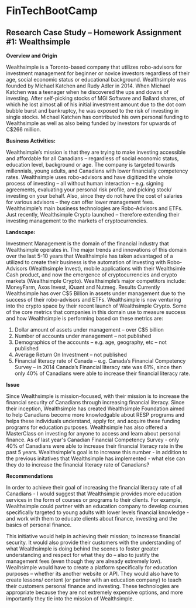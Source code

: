 # FinTechBootCamp
## **Research Case Study** – Homework Assignment #1: Wealthsimple
**Overview and Origin**

Wealthsimple is a Toronto-based company that utilizes robo-advisors for investment management for beginner or novice investors regardless of their age, social economic status or educational background. Wealthsimple was founded by Michael Katchen and Rudy Adler in 2014. When Michael Katchen was a teenager when he discovered the ups and downs of investing. After self-picking stocks of MGI Software and Ballard shares, of which he lost almost all of his initial investment amount due to the dot com bubble burst and bankruptcy, he was exposed to the risk of investing in single stocks. Michael Katchen has contributed his own personal funding to Wealthsimple as well as also being funded by investors for upwards of C$266 million.

**Business Activities:**

Wealthsimple’s mission is that they are trying to make investing accessible and affordable for all Canadians – regardless of social economic status, education level, background or age. The company is targeted towards millennials, young adults, and Canadians with lower financially competency rates. Wealthsimple uses robo-advisors and have digitized the whole process of investing – all without human interaction – e.g. signing agreements, evaluating your personal risk profile, and picking stock/ investing on your behalf. Also, since they do not have the cost of salaries for various advisors – they can offer lower management fees. Wealthsimple’s main business technologies are Robo-Advisors and ETFs. Just recently, Wealthsimple Crypto launched – therefore extending their investing management to the markets of cryptocurrencies. 

 **Landscape:**

Investment Management is the domain of the financial industry that Wealthsimple operates in. The major trends and innovations of this domain over the last 5-10 years that Wealthsimple has taken advantaged of a utilized to create their business is the automation of Investing with Robo-Advisors (Wealthsimple Invest), mobile applications with their Wealthsimle Cash product, and now the emergence of cryptocurrencies and crypto markets (Wealthsimple Crypto). Wealthsimple’s major competitors include: MoneyFarm, Axos Invest, iQuant and Nutmeg.
Results
Currently Wealthsimple has over C$5 Billion in assets under management due to the success of their robo-advisors and ETFs. Wealthsimple is now venturing into the crypto space by their recent launch of Wealthsimple Crypto. Some of the core metrics that companies in this domain use to measure success and how Wealthsimple is performing based on these metrics are:
1. Dollar amount of assets under management – over C$5 billion
2. Number of accounts under management – not published
3. Demographics of the accounts – e.g. age, geography, etc – not published
4. Average Return On Investment – not published
5. Financial literacy rate of Canada – e.g. Canada’s Financial Competency Survey – in 2014 Canada’s Financial literacy rate was 61%, since then only 40% of Canadians were able to increase their financial literacy rate.

**Issue**

Since Wealthsimple is mission-focused, with their mission is to increase the financial security of Canadians through increasing financial literacy. Since their inception, Wealthsimple has created Wealthsimple Foundation aimed to help Canadians become more knowledgable about RESP programs and helps these individuals understand, apply for, and acquire these funding programs for education purposes. Wealthsimple has also offered a MasterClass on investing for anyone to access and learn about personal finance. As of last year's Canadian Financial Competency Survey - only 40% of Canadians were able to increase their financial literacy rate in the past 5 years. Wealthsimple's goal is to increase this number - in addition to the previous initatives that Wealthsimple has implemented - what else can they do to increase the financial literacy rate of Canadians? 

**Recommendations**

In order to achieve their goal of increasing the financial literacy rate of all Canadians - I would suggest that Wealthsimple provides more education services in the form of courses or programs to their clients. For example, Wealthsimple could partner with an education company to develop courses specifically targeted to young adults with lower levels financial knowledge - and work with them to educate clients about finance, investing and the basics of personal finance.

This initiative would help in achieving their mission; to increase financial security. It would also provide their customers with the understanding of what Wealthsimple is doing behind the scenes to foster greater understanding and respect for what they do – also to justify the management fees (even though they are already extremely low). Wealhsimple would have to create a platform specifically for education purposes – whether its another website or API. They would also have to create lessons/ content (or partner with an education company) to teach their customers personal finance and investing. These technologies are appropriate because they are not extremely expensive options, and more importantly they tie into the mission of Wealthsimple.
